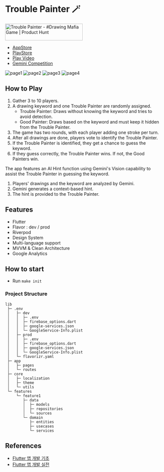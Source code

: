 # Trouble Painter 🪄
<a href="https://www.producthunt.com/posts/trouble-painter?embed=true&utm_source=badge-featured&utm_medium=badge&utm_souce=badge-trouble&#0045;painter" target="_blank"><img src="https://api.producthunt.com/widgets/embed-image/v1/featured.svg?post_id=486812&theme=light" alt="Trouble&#0032;Painter - &#0035;Drawing&#0032;Mafia&#0032;Game&#0032; | Product Hunt" style="width: 250px; height: 54px" width="250" height="54"/></a>

- [AppStore](https://apps.apple.com/us/app/trouble-painter-drawing-mafia/id6504225709)
- [PlayStore](https://play.google.com/store/apps/details?id=kr.co.devstory.xpr)
- [Play Video](https://youtu.be/qDiaQmAMVJg)
- [Gemini Competition](https://ai.google.dev/competition/projects/trouble-painter-drawing-mafia-game)



![page1](https://github.com/user-attachments/assets/c2774af5-97c2-439d-b45b-ddee3d796600)
![page2](https://github.com/user-attachments/assets/cf220f1a-7634-4502-886a-c0d482f09385)
![page3](https://github.com/user-attachments/assets/cfa39950-498d-494e-865d-ccc53be41178)
![page4](https://github.com/user-attachments/assets/e466b802-8795-41f4-8a1f-2d533fd4e2ba)

## How to Play
1. Gather 3 to 10 players.
2. A drawing keyword and one Trouble Painter are randomly assigned.
   - Trouble Painter: Draws without knowing the keyword and tries to avoid detection.
   - Good Painter: Draws based on the keyword and must keep it hidden from the Trouble Painter.
3. The game has two rounds, with each player adding one stroke per turn.
4. After all drawings are done, players vote to identify the Trouble Painter.
5. If the Trouble Painter is identified, they get a chance to guess the keyword.
6. If they guess correctly, the Trouble Painter wins. If not, the Good Painters win.

The app features an AI Hint function using Gemini's Vision capability to assist the Trouble Painter in guessing the keyword.
1. Players' drawings and the keyword are analyzed by Gemini.
2. Gemini generates a context-based hint.
3. The hint is provided to the Trouble Painter.

## Features
- Flutter
- Flavor : dev / prod 
- Riverpod
- Design System
- Multi-language support
- MVVM & Clean Architecture
- Google Analytics

## How to start
- Run `make init`

### Project Structure
```
lib
 ├─ .env
 │   ├─ dev
 │   │  ├─ .env
 │   │  ├─ firebase_options.dart
 │   │  ├─ google-services.json
 │   │  └─ GoogleService-Info.plist
 │   ├─ prod
 │   │  ├─ .env
 │   │  ├─ firebase_options.dart
 │   │  ├─ google-services.json
 │   │  └─ GoogleService-Info.plist
 │   └─ flavorizr.yaml
 ├─ app
 │   ├─ pages
 │   └─ routes
 ├─ core
 │   ├─ localization
 │   ├─ theme
 │   └─ utils
 └─ features
     └─ feature1
        ├─ data
        │  ├─ models
        │  ├─ repositories
        │  └─ sources
        └─ domain
           ├─ entities
           ├─ usecases
           └─ services
 ```

## References
- [Flutter 앱 개발 기초](https://inf.run/HFSvE)
- [Flutter 앱 개발 실전](https://inf.run/aDUs)
